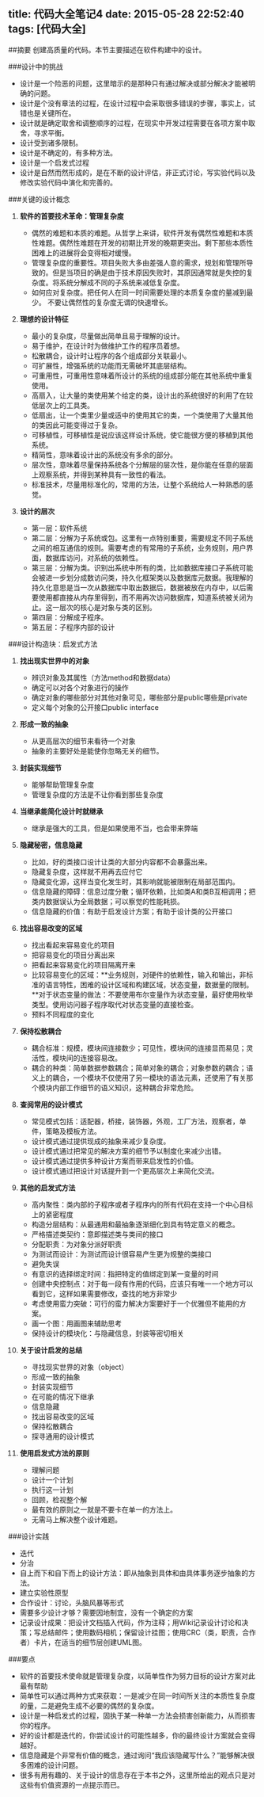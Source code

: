 title: 代码大全笔记4
date: 2015-05-28 22:52:40
tags: [代码大全]
---

##摘要
创建高质量的代码。本节主要描述在软件构建中的设计。

<!--more-->

###设计中的挑战
* 设计是一个险恶的问题，这里暗示的是那种只有通过解决或部分解决才能被明确的问题。
* 设计是个没有章法的过程，在设计过程中会采取很多错误的步骤，事实上，试错也是关键所在。
* 设计就是确定取舍和调整顺序的过程，在现实中开发过程需要在各项方案中取舍，寻求平衡。
* 设计受到诸多限制。
* 设计是不确定的，有多种方法。
* 设计是一个启发式过程
* 设计是自然而然形成的，是在不断的设计评估，非正式讨论，写实验代码以及修改实验代码中演化和完善的。

###关键的设计概念

1. **软件的首要技术革命：管理复杂度**
	* 偶然的难题和本质的难题。从哲学上来讲，软件开发有偶然性难题和本质性难题。偶然性难题在开发的初期比开发的晚期更突出。剩下那些本质性困难上的进展将会变得相对缓慢。
	* 管理复杂度的重要性。项目失败大多由差强人意的需求，规划和管理所导致的。但是当项目的确是由于技术原因失败时，其原因通常就是失控的复杂度。将系统分解成不同的子系统来减低复杂度。
	* 如何应对复杂度。把任何人在同一时间需要处理的本质复杂度的量减到最少。
	不要让偶然性的复杂度无谓的快速增长。

2. **理想的设计特征**
	* 最小的复杂度，尽量做出简单且易于理解的设计。
	* 易于维护，在设计时为做维护工作的程序员着想。
	* 松散耦合，设计时让程序的各个组成部分关联最小。
	* 可扩展性，增强系统的功能而无需破坏其底层结构。
	* 可重用性，可重用性意味着所设计的系统的组成部分能在其他系统中重复使用。
	* 高扇入，让大量的类使用某个给定的类，设计出的系统很好的利用了在较低层次上的工具类。
	* 低扇出，让一个类里少量或适中的使用其它的类，一个类使用了大量其他的类因此可能变得过于复杂。
	* 可移植性，可移植性是说应该这样设计系统，使它能很方便的移植到其他系统。
	* 精简性，意味着设计出的系统没有多余的部分。
	* 层次性，意味着尽量保持系统各个分解层的层次性，是你能在任意的层面上观察系统，并得到某种具有一致性的看法。
	* 标准技术，尽量用标准化的，常用的方法，让整个系统给人一种熟悉的感觉。

3. **设计的层次**
	* 第一层：软件系统
	* 第二层：分解为子系统或包。这里有一点特别重要，需要规定不同子系统之间的相互通信的规则。需要考虑的有常用的子系统，业务规则，用户界面，数据库访问，对系统的依赖性。
	* 第三层：分解为类。识别出系统中所有的类，比如数据库接口子系统可能会被进一步划分成数访问类，持久化框架类以及数据库元数据。我理解的持久化意思是当一次从数据库中取出数据后，数据被放在内存中，以后需要使用都直接从内存里得到，而不用再次访问数据库，知道系统被关闭为止。这一层次的核心是对象与类的区别。
	* 第四层：分解成子程序。
	* 第五层：子程序内部的设计

###设计构造块：启发式方法
1. **找出现实世界中的对象**
	* 辨识对象及其属性（方法method和数据data）
	* 确定可以对各个对象进行的操作
	* 确定对象的哪些部分对其他对象可见，哪些部分是public哪些是private
	* 定义每个对象的公开接口public interface

2. **形成一致的抽象**
	* 从更高层次的细节来看待一个对象	
	* 抽象的主要好处是能使你忽略无关的细节。

3. **封装实现细节**
	* 能够帮助管理复杂度
	* 管理复杂度的方法是不让你看到那些复杂度

4. **当继承能简化设计时就继承**
	* 继承是强大的工具，但是如果使用不当，也会带来弊端

5. **隐藏秘密，信息隐藏**
	* 比如，好的类接口设计让类的大部分内容都不会暴露出来。
	* 隐藏复杂度，这样就不用再去应付它
	* 隐藏变化源，这样当变化发生时，其影响就能被限制在局部范围内。
	* 信息隐藏的障碍：信息过度分散；循环依赖，比如类A和类B互相调用；把类内数据误认为全局数据；可以察觉的性能耗损。
	* 信息隐藏的价值：有助于启发设计方案；有助于设计类的公开接口

6. **找出容易改变的区域**
	* 找出看起来容易变化的项目
	* 把容易变化的项目分离出来
	* 把看起来容易变化的项目隔离开来
	* 比较容易变化的区域：**业务规则，对硬件的依赖性，输入和输出，非标准的语言特性，困难的设计区域和构建区域，状态变量，数据量的限制。**对于状态变量的做法：不要使用布尔变量作为状态变量，最好使用枚举类型。使用访问器子程序取代对状态变量的直接检查。
	* 预料不同程度的变化

7. **保持松散耦合**
	* 耦合标准：规模，模块间连接数少；可见性，模块间的连接显而易见；灵活性，模块间的连接容易改。
	* 耦合的种类：简单数据参数耦合；简单对象的耦合；对象参数的耦合；语义上的耦合，一个模块不仅使用了另一模块的语法元素，还使用了有关那个模块内部工作细节的语义知识，这种耦合非常危险。

8. **查阅常用的设计模式**
	* 常见模式包括：适配器，桥接，装饰器，外观，工厂方法，观察者，单件，策略及模板方法。
	* 设计模式通过提供现成的抽象来减少复杂度。
	* 设计模式通过把常见的解决方案的细节予以制度化来减少出错。
	* 设计模式通过提供多种设计方案而带来启发性的价值。
	* 设计模式通过把设计对话提升到一个更高层次上来简化交流。

9. **其他的启发式方法**
	* 高内聚性：类内部的子程序或者子程序内的所有代码在支持一个中心目标上的紧密程度
	* 构造分层结构：从最通用和最抽象逐渐细化到具有特定意义的概念。
	* 严格描述类契约：意即描述类与类间的接口
	* 分配职责：为对象分派好职责
	* 为测试而设计：为测试而设计很容易产生更为规整的类接口
	* 避免失误
	* 有意识的选择绑定时间：指把特定的值绑定到某一变量的时间
	* 创建中央控制点：对于每一段有作用的代码，应该只有唯一一个地方可以看到它，这样如果需要修改，查找的地方非常少
	* 考虑使用蛮力突破：可行的蛮力解决方案要好于一个优雅但不能用的方案。
	* 画一个图：用画图来辅助思考
	* 保持设计的模块化：与隐藏信息，封装等密切相关

10. **关于设计启发的总结**
	* 寻找现实世界的对象（object）
	* 形成一致的抽象
	* 封装实现细节
	* 在可能的情况下继承
	* 信息隐藏
	* 找出容易改变的区域
	* 保持松散耦合
	* 探寻通用的设计模式

11. **使用启发式方法的原则**
	* 理解问题
	* 设计一个计划
	* 执行这一计划
	* 回顾，检视整个解
	* 最有效的原则之一就是不要卡在单一的方法上。
	* 无需马上解决整个设计难题。

###设计实践

* 迭代
* 分治
* 自上而下和自下而上的设计方法：即从抽象到具体和由具体事务逐步抽象的方法。
* 建立实验性原型
* 合作设计：讨论，头脑风暴等形式
* 需要多少设计才够？需要因地制宜，没有一个确定的方案
* 记录设计成果：把设计文档插入代码，作为注释；用Wiki记录设计讨论和决策；写总结邮件；使用数码相机；保留设计挂图；使用CRC（类，职责，合作者）卡片，在适当的细节层创建UML图。
	
###要点
* 软件的首要技术使命就是管理复杂度，以简单性作为努力目标的设计方案对此最有帮助
* 简单性可以通过两种方式来获取：一是减少在同一时间所关注的本质性复杂度的量，二是避免生成不必要的偶然的复杂度。
* 设计是一种启发式的过程，固执于某一种单一方法会损害创新能力，从而损害你的程序。
* 好的设计都是迭代的，你尝试设计的可能性越多，你的最终设计方案就会变得越好。
* 信息隐藏是个非常有价值的概念，通过询问“我应该隐藏写什么？”能够解决很多困难的设计问题。
* 很多有用有趣的、关于设计的信息存在于本书之外，这里所给出的观点只是对这些有价值资源的一点提示而已。